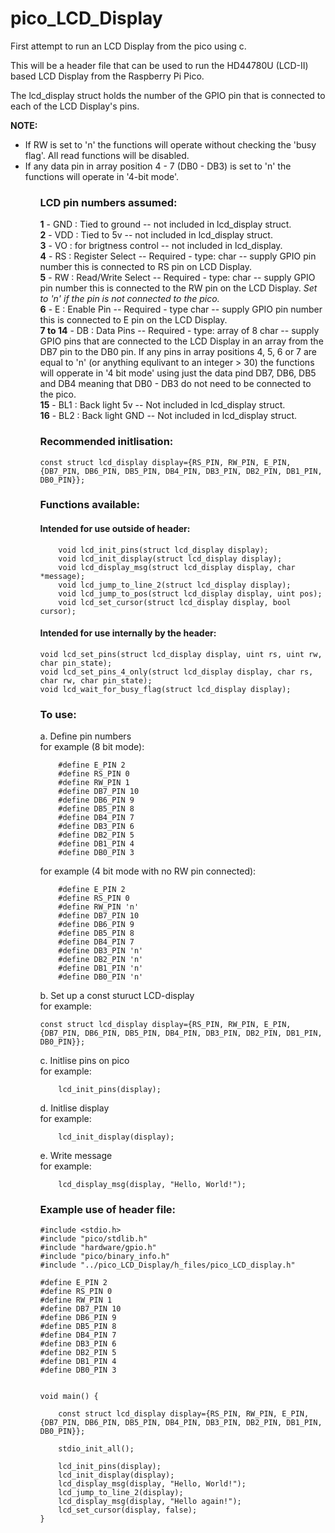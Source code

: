 # pico_LCD_Display
First attempt to run an LCD Display from the pico using c.

This will be a header file that can be used to run the HD44780U (LCD-II) based LCD Display from the Raspberry Pi Pico.

The lcd_display struct holds the number of the GPIO pin that is connected to each of the LCD Display's pins.

<b>NOTE:</b> <ul><li>If RW is set to 'n' the functions will operate without checking the 'busy flag'. All read functions will be disabled.</li><li>If any data pin in array position 4 - 7 (DB0 - DB3) is set to 'n' the functions will operate in '4-bit mode'.</li><ul>

<h3>LCD pin numbers assumed:</h3>
    <b>1</b> - GND : Tied to ground -- not included in lcd_display struct.<br />
    <b>2</b> - VDD : Tied to 5v -- not included in lcd_display struct.<br />
    <b>3</b> - VO  : for brigtness control -- not included in lcd_display.<br />
    <b>4</b> - RS  : Register Select -- Required - type: char -- supply GPIO pin number this is connected to RS pin on LCD Display.<br />
    <b>5</b> - RW  : Read/Write Select -- Required - type: char -- supply GPIO pin number this is connected to the RW pin on the LCD Display. <i>Set to 'n' if the pin is not connected to the pico.</i><br />
    <b>6</b> - E   : Enable Pin -- Required - type char -- supply GPIO pin number this is connected to E pin on the LCD Display.<br />
    <b>7 to 14</b> - DB  : Data Pins -- Required - type: array of 8 char -- supply GPIO pins that are connected to the LCD Display in an array from the DB7 pin to the DB0 pin. If any pins in array positions 4, 5, 6 or 7 are equal to 'n' (or anything equlivant to an integer > 30) the functions will opperate in '4 bit mode' using just the data pind DB7, DB6, DB5 and DB4 meaning that DB0 - DB3 do not need to be connected to the pico.<br />
    <b>15</b> - BL1 : Back light 5v -- Not included in lcd_display struct.<br />
    <b>16</b> - BL2 : Back light GND -- Not included in lcd_display struct.<br />

<h3>Recommended initlisation:</h3>
    
    const struct lcd_display display={RS_PIN, RW_PIN, E_PIN, {DB7_PIN, DB6_PIN, DB5_PIN, DB4_PIN, DB3_PIN, DB2_PIN, DB1_PIN, DB0_PIN}};

<h3>Functions available:</h3>
    
<h4>Intended for use outside of header:</h4>
    
        void lcd_init_pins(struct lcd_display display);
        void lcd_init_display(struct lcd_display display);
        void lcd_display_msg(struct lcd_display display, char *message);
        void lcd_jump_to_line_2(struct lcd_display display);
        void lcd_jump_to_pos(struct lcd_display display, uint pos);
        void lcd_set_cursor(struct lcd_display display, bool cursor);

<h4>Intended for use internally by the header:</h4>
    
	void lcd_set_pins(struct lcd_display display, uint rs, uint rw, char pin_state);
	void lcd_set_pins_4_only(struct lcd_display display, char rs, char rw, char pin_state);
	void lcd_wait_for_busy_flag(struct lcd_display display);


<h3>To use:</h3>

a. Define pin numbers<br />
for example (8 bit mode):
    
		#define E_PIN 2
		#define RS_PIN 0
		#define RW_PIN 1
		#define DB7_PIN 10
		#define DB6_PIN 9
		#define DB5_PIN 8  
		#define DB4_PIN 7
		#define DB3_PIN 6
		#define DB2_PIN 5
		#define DB1_PIN 4
		#define DB0_PIN 3

for example (4 bit mode with no RW pin connected):
	
 		#define E_PIN 2
 		#define RS_PIN 0
 		#define RW_PIN 'n'
 		#define DB7_PIN 10
 		#define DB6_PIN 9
 		#define DB5_PIN 8  
 		#define DB4_PIN 7
 		#define DB3_PIN 'n'
 		#define DB2_PIN 'n'
 		#define DB1_PIN 'n'
 		#define DB0_PIN 'n'
	
b. Set up a const sturuct LCD-display<br />
    for example:
        
	const struct lcd_display display={RS_PIN, RW_PIN, E_PIN, {DB7_PIN, DB6_PIN, DB5_PIN, DB4_PIN, DB3_PIN, DB2_PIN, DB1_PIN, DB0_PIN}};

c. Initlise pins on pico<br />
    for example:
    
    	lcd_init_pins(display);

d. Initlise display<br />
    for example:
    
    	lcd_init_display(display);

e. Write message<br />
    for example:
    
    	lcd_display_msg(display, "Hello, World!");

<h3>Example use of header file:</h3>

    #include <stdio.h>
    #include "pico/stdlib.h"
    #include "hardware/gpio.h"
    #include "pico/binary_info.h"
    #include "../pico_LCD_Display/h_files/pico_LCD_display.h"

    #define E_PIN 2
    #define RS_PIN 0
    #define RW_PIN 1
    #define DB7_PIN 10
    #define DB6_PIN 9
    #define DB5_PIN 8
    #define DB4_PIN 7
    #define DB3_PIN 6
    #define DB2_PIN 5
    #define DB1_PIN 4
    #define DB0_PIN 3


    void main() {

        const struct lcd_display display={RS_PIN, RW_PIN, E_PIN, {DB7_PIN, DB6_PIN, DB5_PIN, DB4_PIN, DB3_PIN, DB2_PIN, DB1_PIN, DB0_PIN}};

        stdio_init_all();

        lcd_init_pins(display);
        lcd_init_display(display);
        lcd_display_msg(display, "Hello, World!");
        lcd_jump_to_line_2(display);
        lcd_display_msg(display, "Hello again!");
        lcd_set_cursor(display, false);
    }
